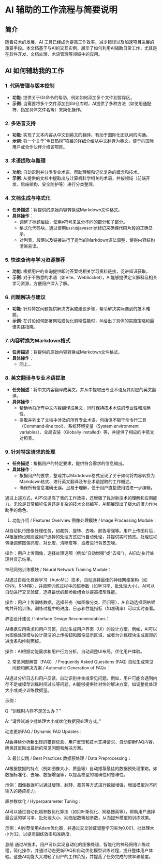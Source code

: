 # AI 辅助的工作流程与简要说明

## 简介
随着技术的发展，AI 工具已经成为提高工作效率、减少错误以及加速项目进展的重要手段。本文档基于与AI的交互实例，展示了如何利用AI辅助日常工作，尤其是在软件开发、文档处理、术语管理等领域中的应用。

## AI 如何辅助我的工作

### 1. **代码管理与版本控制**
- **功能**: 提供关于Git命令的帮助，例如如何添加多个文件到暂存区。
- **示例**: 当需要将多个文件添加到Git仓库时，AI提供了多种方法（如使用通配符、指定具体文件名等）来简化操作。

### 2. **多语言支持**
- **功能**: 实现了文本内容从中文到英文的翻译，有助于国际化团队间的沟通。
- **示例**: 将一个关于“今日热榜”项目的详细介绍从中文翻译为英文，便于向国际用户或合作伙伴介绍该项目。

### 3. **术语提取与整理**
- **功能**: 自动识别并分类专业术语，帮助理解和记忆复杂的概念和技术。
- **示例**: 从提供的文档中提取出与计算机科学相关的术语，并按领域（前端开发、后端架构、安全防护等）进行分类整理。

### 4. **文档生成与格式化**
- **任务描述**：将提供的原始内容转换成Markdown文件格式。
- **具体操作**：
  - 调整了标题层级，使用`#`符号来区分不同的部分和子部分。
  - 格式化代码块，通过使用```bash或```javascript标记来确保代码片段的正确显示。
  - 对列表、段落以及链接进行了适当的Markdown语法调整，使得内容结构清晰易读。

### 5. **快速查询与学习资源推荐**
- **功能**: 根据用户的查询提供即时答案或相关学习资料链接，促进知识获取。
- **示例**: 对于不熟悉的术语（如Vite、WebSocket），AI能够提供定义解释及相关学习资源，方便用户深入了解。

### 6. **问题解决与建议**
- **功能**: 针对特定问题提供解决方案或建议步骤，帮助解决实际遇到的技术难题。
- **示例**: 在讨论如何部署网站或优化前端性能时，AI给出了具体的实施策略和最佳实践指南。

### 7. **内容转换为Markdown格式**
- **任务描述**：将提供的原始内容转换成Markdown文件格式。
- **具体操作**：
  - 同上...

### 8. **英文翻译与专业术语提取**
- **任务描述**：将中文内容翻译成英文，并从中提取出专业术语及其对应的英文翻译。
- **具体操作**：
  - 精确地将所有中文内容翻译成英文，同时保持技术术语的专业性和准确性。
  - 提取并列出了文档中涉及的所有专业术语，包括但不限于命令行工具（Command-line tool）、系统环境变量（System environment variables）、全局安装（Globally installed）等，并提供了相应的中英文对照表。

### 9. **针对特定请求的处理**
- **任务描述**：根据用户的特定要求，提供符合需求的信息输出。
- **具体操作**：
  - 根据用户的要求，整理并以Markdown格式呈现了关于如何将内容转换为Markdown格式、进行英文翻译及专业术语提取的工作概述。
  - 确保所有信息准确无误，且易于理解，便于用户直接使用或进一步编辑。

通过上述方式，AI不仅提高了我的工作效率，还增强了我对新技术的理解和应用能力。无论是日常编程任务还是复杂的技术文档编写，AI都展现出了极大的潜力作为助手的角色。
<!-- by 程俊豪 -->
1. 功能介绍 / Features Overview
图像处理模块 / Image Processing Module：

AI自动执行图像处理任务，如裁剪、旋转、去噪、颜色增强等。用户上传图片后，AI根据预设规则或用户选择的处理方式进行自动处理，并提供实时预览。处理过程包括调整图像亮度、对比度、清晰度等，或者进行背景去噪。

操作：用户上传图像，选择处理选项（例如“自动增强”或“去噪”），AI自动执行处理并显示结果。

神经网络训练模块 / Neural Network Training Module：

AI通过自动化机器学习（AutoML）技术，自动选择最佳的神经网络架构（如CNN、RNN等），并调整训练过程中的超参数（如学习率、批处理大小）。AI可以自动进行交叉验证，选择最优的超参数组合以提高模型性能。

操作：用户上传训练数据，选择任务（如图像分类、回归等），AI自动选择网络架构并开始训练。训练过程中的进度、日志和性能指标（如准确率）可以实时查看。

界面设计建议 / Interface Design Recommendations：

AI根据应用需求和用户习惯，自动生成用户界面（UI）的设计方案。例如，AI可以为图像处理模块设计简洁的上传按钮和图像显示区域，或者为训练模块生成直观的进度条和控制面板。

操作：AI根据功能需求和用户行为分析，自动调整UI布局，优化用户体验。

2. 常见问题解答（FAQ） / Frequently Asked Questions (FAQ)
自动生成常见问题和解决方案 / Automatic Generation of FAQs：

AI通过分析日志和用户反馈，自动识别并生成常见问题。例如，用户可能会遇到内存不足或模型训练时间过长等问题，AI能够提供针对性的解决方案，如调整批处理大小或减少训练数据量。

示例：

Q: “训练时内存不足怎么办？”

A: “请尝试减少批处理大小或优化数据预处理方式。”

动态更新FAQ / Dynamic FAQ Updates：

AI会持续分析新出现的错误信息、用户反馈和技术支持请求，自动更新FAQ内容，确保其反映出最新的常见问题和解决方案。

3. 最佳实践 / Best Practices
数据预处理 / Data Preprocessing：

AI根据数据的特点（例如图像大小、质量等）自动推荐最佳的数据预处理策略，如数据标准化、去噪、数据增强等，以提高模型的准确性和鲁棒性。

示例：图像数据可以通过旋转、翻转、裁剪等方式进行数据增强，增加模型对不同输入的适应能力。

超参数优化 / Hyperparameter Tuning：

AI可以通过自动化超参数优化算法（如贝叶斯优化、网格搜索等），帮助用户选择最合适的学习率、批处理大小、网络层数等超参数，从而提升模型的训练效果。

示例：AI推荐使用Adam优化器，并通过交叉验证调整学习率为0.001，批处理大小为32，以提高训练效率和准确度。

总结
通过AI技术，用户可以实现自动化的图像处理、智能化的神经网络训练过程，简化操作，并通过动态更新FAQ和自动优化模型训练过程，提升整体用户体验。这些AI功能大大减轻了用户的工作负担，并提高了任务完成的效率和精度。
<!-- by 程俊豪 -->

